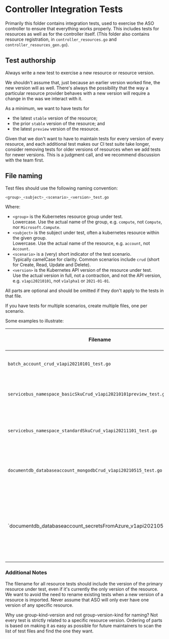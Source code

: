 # Controller Integration Tests

Primarily this folder contains integration tests, used to exercise the ASO controller to ensure that everything works properly. This includes tests for resources as well as for the controller itself. (This folder also contains resource registration, in `controller_resources.go` and `controller_resources_gen.go`).

## Test authorship

Always write a new test to exercise a new resource or resource version.

We shouldn't assume that, just because an earlier version worked fine, the new version will as well. There's always the possibility that the way a particular resource provider behaves with a new version will require a change in the was we interact with it.

As a minimum, we want to have tests for

* the latest `stable` version of the resource;
* the prior `stable` version of the resource; and
* the latest `preview` version of the resource.

Given that we don't want to have to maintain tests for every version of every resource, and each additional test makes our CI test suite take longer, consider removing tests for older versions of resources when we add tests for newer versions. This is a judgment call, and we recommend discussion with the team first.

## File naming

Test files should use the following naming convention:

``` bash
<group>_<subject>_<scenario>_<version>_test.go
```

Where:

* `<group>` is the Kubernetes resource group under test.  
  Lowercase. Use the actual name of the group, e.g. `compute`, not `Compute`, nor `Microsoft.Compute`.
* `<subject>` is the subject under test, often a kubernetes resource within the given group.  
  Lowercase. Use the actual name of the resource, e.g. `account`, not `Account`.
* `<scenario>` is a (very) short indicator of the test scenario.  
  Typically camelCase for clarity.
  Common scenarios include `crud` (short for Create, Read, Update and Delete).
* `<version>` is the Kubernetes API version of the resource under test.  
  Use the actual version in full, not a contraction, and not the API version, e.g. `v1api20210101`, not `v1alpha1` or `2021-01-01`.

All parts are optional and should be omitted if they don't apply to the tests in that file.

If you have tests for multiple scenarios, create multiple files, one per scenario.

Some examples to illustrate:

| Filename                                                             | Breakdown                                                                                                          | Check that ASO can correctly                                                                                 |
| -------------------------------------------------------------------- | ------------------------------------------------------------------------------------------------------------------ | ------------------------------------------------------------------------------------------------------------ |
| `batch_account_crud_v1api20210101_test.go`                           | Group: batch<br/>Subject: account<br/>Scenario: crud<br/>Version:&nbsp;v1api20210101                                  | create and maintain a Batch Account.                                                                         |
| `servicebus_namespace_basicSkuCrud_v1api20210101preview_test.go`     | Group: servicebus<br/>Subject: namespace<br/>Scenario: basicSkuCrud<br/>Version:&nbsp;v1api20210101preview            | create and maintain a Basic SKU ServiceBus Namespace.                                                        |
| `servicebus_namespace_standardSkuCrud_v1api20211101_test.go`         | Group: servicebus<br/>Subject: namespace<br/>Scenario: standardSkuCrud<br/>Version:&nbsp;v1api20211101                | create and maintain a Standard SKU ServiceBus Namespace.                                                     |
| `documentdb_databaseaccount_mongodbCrud_v1api20210515_test.go`       | Group: documentdb<br/>Subject: databaseaccount<br/>Scenario: mongodbCrud<br/>Version:&nbsp;v1api20210515              | create and maintain a CosmosDB account in MongoDB mode                                                       |
| `documentdb_databaseaccount_secretsFromAzure_v1api20210515_test.go`` | Group: documentdb<br/>Subject: databaseaccount<br/>Scenario: cosmosdbSecretsFromAzure<br/>Version:&nbsp;v1api20210515 | Test that ASO can correctly create maintain a CosmosDB Database Account and retrieve access keys from Azure. |

### Additional Notes

The filename for all resource tests should include the version of the primary resource under test, even if it's currently the only version of the resource. We want to avoid the need to rename existing tests when a new version of a resource is imported. Never assume that ASO will only ever have one version of any specific resource.

Why use group-kind-version and not group-version-kind for naming? Not every test is strictly related to a specific resource version. Ordering of parts is based on making it as easy as possible for future maintainers to scan the list of test files and find the one they want.
